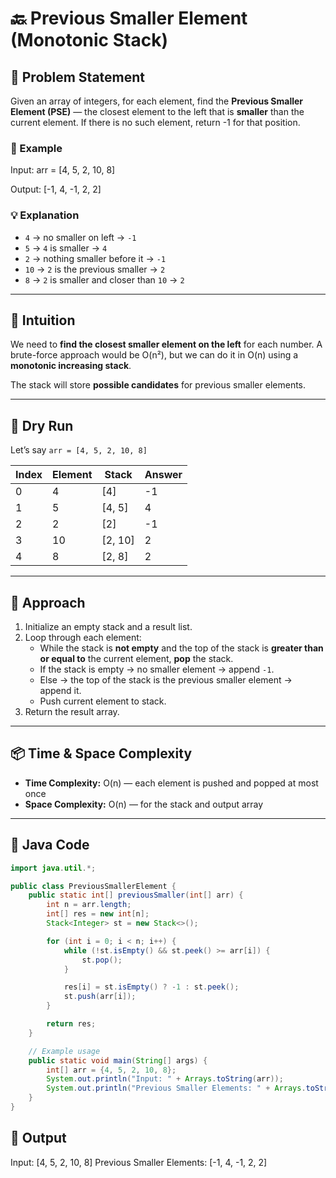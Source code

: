 # 🔙 Previous Smaller Element (Monotonic Stack)

## 🧩 Problem Statement

Given an array of integers, for each element, find the **Previous Smaller Element (PSE)** — the closest element to the left that is **smaller** than the current element. If there is no such element, return -1 for that position.

### 🧪 Example

Input:
arr = [4, 5, 2, 10, 8]

Output:
[-1, 4, -1, 2, 2]

### 💡 Explanation

- `4` → no smaller on left → `-1`
- `5` → `4` is smaller → `4`
- `2` → nothing smaller before it → `-1`
- `10` → `2` is the previous smaller → `2`
- `8` → `2` is smaller and closer than `10` → `2`

---

## 🚀 Intuition

We need to **find the closest smaller element on the left** for each number. A brute-force approach would be O(n²), but we can do it in O(n) using a **monotonic increasing stack**.

The stack will store **possible candidates** for previous smaller elements.

---

## 🔂 Dry Run

Let’s say `arr = [4, 5, 2, 10, 8]`

| Index | Element | Stack           | Answer |
|-------|---------|------------------|--------|
| 0     | 4       | [4]              | -1     |
| 1     | 5       | [4, 5]           | 4      |
| 2     | 2       | [2]              | -1     |
| 3     | 10      | [2, 10]          | 2      |
| 4     | 8       | [2, 8]           | 2      |

---

## 🧠 Approach

1. Initialize an empty stack and a result list.
2. Loop through each element:
   - While the stack is **not empty** and the top of the stack is **greater than or equal to** the current element, **pop** the stack.
   - If the stack is empty → no smaller element → append `-1`.
   - Else → the top of the stack is the previous smaller element → append it.
   - Push current element to stack.
3. Return the result array.

---

## 📦 Time & Space Complexity

- **Time Complexity:** O(n) — each element is pushed and popped at most once
- **Space Complexity:** O(n) — for the stack and output array

---

## 📜 Java Code

```java
import java.util.*;

public class PreviousSmallerElement {
    public static int[] previousSmaller(int[] arr) {
        int n = arr.length;
        int[] res = new int[n];
        Stack<Integer> st = new Stack<>();

        for (int i = 0; i < n; i++) {
            while (!st.isEmpty() && st.peek() >= arr[i]) {
                st.pop();
            }

            res[i] = st.isEmpty() ? -1 : st.peek();
            st.push(arr[i]);
        }

        return res;
    }

    // Example usage
    public static void main(String[] args) {
        int[] arr = {4, 5, 2, 10, 8};
        System.out.println("Input: " + Arrays.toString(arr));
        System.out.println("Previous Smaller Elements: " + Arrays.toString(previousSmaller(arr)));
    }
}
```
## 🏁 Output

Input: [4, 5, 2, 10, 8]
Previous Smaller Elements: [-1, 4, -1, 2, 2]
